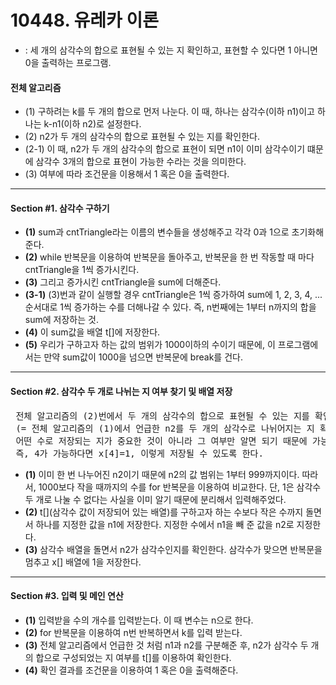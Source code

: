 # 10448. 유레카 이론
* : 세 개의 삼각수의 합으로 표현될 수 있는 지 확인하고, 표현할 수 있다면 1 아니면 0을 출력하는 프로그램.
#### 전체 알고리즘
* (1) 구하려는 k를 두 개의 합으로 먼저 나눈다. 이 때, 하나는 삼각수(이하 n1)이고 하나는 k-n1(이하 n2)로 설정한다.
* (2) n2가 두 개의 삼각수의 합으로 표현될 수 있는 지를 확인한다.
* (2-1) 이 때, n2가 두 개의 삼각수의 합으로 표현이 되면 n1이 이미 삼각수이기 떄문에 삼각수 3개의 합으로 표현이 가능한 수라는 것을 의미한다.
* (3) 여부에 따라 조건문을 이용해서 1 혹은 0을 출력한다.
- - - -
#### Section #1. 삼각수 구하기
* <b>(1)</b> sum과 cntTriangle라는 이름의 변수들을 생성해주고 각각 0과 1으로 초기화해준다.
* <b>(2)</b> while 반복문을 이용하여 반복문을 돌아주고, 반복문을 한 번 작동할 때 마다 cntTriangle을 1씩 증가시킨다.
* <b>(3)</b> 그리고 증가시킨 cntTriangle을 sum에 더해준다.
* <b>(3-1)</b> (3)번과 같이 실행할 경우 cntTriangle은 1씩 증가하여 sum에 1, 2, 3, 4, ... 순서대로 1씩 증가하는 수를 더해나갈 수 있다. 즉, n번째에는 1부터 n까지의 합을 sum에 저장하는 것.
* <b>(4)</b> 이 sum값을 배열 t[]에 저장한다.
* <b>(5)</b> 우리가 구하고자 하는 값의 범위가 1000이하의 수이기 때문에, 이 프로그램에서는 만약 sum값이 1000을 넘으면 반복문에 break를 건다.
- - - -
#### Section #2. 삼각수 두 개로 나뉘는 지 여부 찾기 및 배열 저장
<pre> 전체 알고리즘의 (2)번에서 두 개의 삼각수의 합으로 표현될 수 있는 지를 확인하기 위해 미리 배열 값으로 저장해놓는 과정
 (= 전체 알고리즘의 (1)에서 언급한 n2를 두 개의 삼각수로 나뉘어지는 지 확인하는 과정)
 어떤 수로 저장되는 지가 중요한 것이 아니라 그 여부만 알면 되기 때문에 가능하다면 1, 불가능하다면 0 값을 배열 x[]에 저장한다.
 즉, 4가 가능하다면 x[4]=1, 이렇게 저장될 수 있도록 한다.</pre>
* <b>(1)</b> 이미 한 번 나누어진 n2이기 때문에 n2의 값 범위는 1부터 999까지이다. 따라서, 1000보다 작을 때까지의 수를 for 반복문을 이용하여 비교한다. 단, 1은 삼각수 두 개로 나눌 수 없다는 사실을 이미 알기 때문에 분리해서 입력해주었다.
* <b>(2)</b> t[](삼각수 값이 저장되어 있는 배열)를 구하고자 하는 수보다 작은 수까지 돌면서 하나를 지정한 값을 n1에 저장한다. 지정한 수에서 n1을 빼 준 값을 n2로 지정한다.
* <b>(3)</b> 삼각수 배열을 돌면서 n2가 삼각수인지를 확인한다. 삼각수가 맞으면 반복문을 멈추고 x[] 배열에 1을 저장한다.
- - - -
#### Section #3. 입력 및 메인 연산
* <b>(1)</b> 입력받을 수의 개수를 입력받는다. 이 때 변수는 n으로 한다.
* <b>(2)</b> for 반복문을 이용하여 n번 반복하면서 k를 입력 받는다.
* <b>(3)</b> 전체 알고리즘에서 언급한 것 처럼 n1과 n2를 구분해준 후, n2가 삼각수 두 개의 합으로 구성되었는 지 여부를 t[]를 이용하여 확인한다.
* <b>(4)</b> 확인 결과를 조건문을 이용하여 1 혹은 0을 출력해준다.
